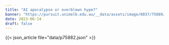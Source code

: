 ```yaml
---
title: "AI apocalypse or overblown hype?"
banner: "https://pursuit.unimelb.edu.au/__data/assets/image/0037/75889/AI-apocalypse-or-overblown-hype_78a0e854-29a1-4c5d-b6d3-98b168e1e786.jpg"
date: 2023-06-14
draft: false
---
```


{{< json_article file="data/p75882.json" >}}